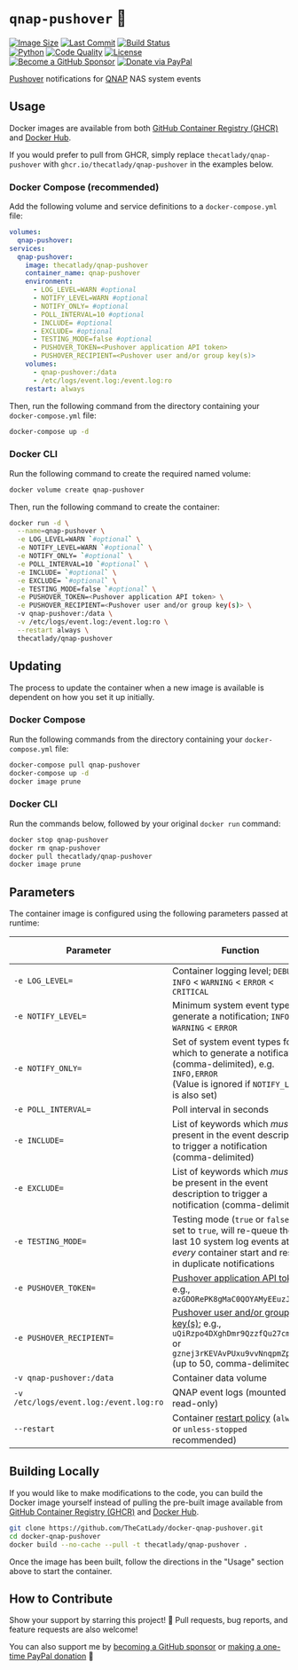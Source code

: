 # `qnap-pushover` &#x1F514;

[![Image Size](https://img.shields.io/docker/image-size/thecatlady/qnap-pushover/latest?style=flat-square&logoColor=white&logo=docker&label=image%20size)](https://hub.docker.com/r/thecatlady/qnap-pushover)
[![Last Commit](https://img.shields.io/github/last-commit/TheCatLady/docker-qnap-pushover?style=flat-square&logoColor=white&logo=github)](https://github.com/TheCatLady/docker-qnap-pushover)
[![Build Status](https://img.shields.io/github/workflow/status/TheCatLady/docker-qnap-pushover/Build%20Docker%20Images?style=flat-square&logoColor=white&logo=github%20actions)](https://github.com/TheCatLady/docker-qnap-pushover)<br/>
[![Python](https://img.shields.io/github/languages/top/TheCatLady/docker-qnap-pushover?style=flat-square&logoColor=white&logo=python)](https://github.com/TheCatLady/docker-qnap-pushover)
[![Code Quality](https://img.shields.io/lgtm/grade/python/github/TheCatLady/docker-qnap-pushover?style=flat-square&logoColor=white&logo=lgtm&label=code%20quality)](https://lgtm.com/projects/g/TheCatLady/docker-qnap-pushover/)
[![License](https://img.shields.io/github/license/TheCatLady/docker-qnap-pushover?style=flat-square&logoColor=white&logo=open%20source%20initiative)](https://github.com/TheCatLady/docker-qnap-pushover/blob/main/LICENSE)<br/>
[![Become a GitHub Sponsor](https://img.shields.io/badge/github%20sponsors-become%20a%20sponsor-ff69b4?style=flat-square&logo=github%20sponsors)](https://github.com/sponsors/TheCatLady)
[![Donate via PayPal](https://img.shields.io/badge/paypal-make%20a%20donation-blue?style=flat-square&logo=paypal)](http://paypal.me/DHoung)

[Pushover](https://pushover.net/) notifications for [QNAP](https://www.qnap.com/) NAS system events

## Usage

Docker images are available from both [GitHub Container Registry (GHCR)](https://github.com/users/TheCatLady/packages/container/package/qnap-pushover) and [Docker Hub](https://hub.docker.com/r/thecatlady/qnap-pushover).

If you would prefer to pull from GHCR, simply replace `thecatlady/qnap-pushover` with `ghcr.io/thecatlady/qnap-pushover` in the examples below.

### Docker Compose (recommended)

Add the following volume and service definitions to a `docker-compose.yml` file:

```yaml
volumes:
  qnap-pushover:
services:
  qnap-pushover:
    image: thecatlady/qnap-pushover
    container_name: qnap-pushover
    environment:
      - LOG_LEVEL=WARN #optional
      - NOTIFY_LEVEL=WARN #optional
      - NOTIFY_ONLY= #optional
      - POLL_INTERVAL=10 #optional
      - INCLUDE= #optional
      - EXCLUDE= #optional
      - TESTING_MODE=false #optional
      - PUSHOVER_TOKEN=<Pushover application API token>
      - PUSHOVER_RECIPIENT=<Pushover user and/or group key(s)>
    volumes:
      - qnap-pushover:/data
      - /etc/logs/event.log:/event.log:ro
    restart: always
```

Then, run the following command from the directory containing your `docker-compose.yml` file:

```bash
docker-compose up -d
```

### Docker CLI

Run the following command to create the required named volume:

```bash
docker volume create qnap-pushover
```

Then, run the following command to create the container:

```bash
docker run -d \
  --name=qnap-pushover \
  -e LOG_LEVEL=WARN `#optional` \
  -e NOTIFY_LEVEL=WARN `#optional` \
  -e NOTIFY_ONLY= `#optional` \
  -e POLL_INTERVAL=10 `#optional` \
  -e INCLUDE= `#optional` \
  -e EXCLUDE= `#optional` \
  -e TESTING_MODE=false `#optional` \
  -e PUSHOVER_TOKEN=<Pushover application API token> \
  -e PUSHOVER_RECIPIENT=<Pushover user and/or group key(s)> \
  -v qnap-pushover:/data \
  -v /etc/logs/event.log:/event.log:ro \
  --restart always \
  thecatlady/qnap-pushover
```

## Updating

The process to update the container when a new image is available is dependent on how you set it up initially.

### Docker Compose

Run the following commands from the directory containing your `docker-compose.yml` file:

```bash
docker-compose pull qnap-pushover
docker-compose up -d
docker image prune
```

### Docker CLI

Run the commands below, followed by your original `docker run` command:

```bash
docker stop qnap-pushover
docker rm qnap-pushover
docker pull thecatlady/qnap-pushover
docker image prune
```

## Parameters

The container image is configured using the following parameters passed at runtime:

|Parameter|Function|Default Value|Required?|
|---|---|---|---|
|`-e LOG_LEVEL=`|Container logging level; `DEBUG` < `INFO` < `WARNING` < `ERROR` < `CRITICAL`|`WARNING`|no|
|`-e NOTIFY_LEVEL=`|Minimum system event type to generate a notification; `INFO` < `WARNING` < `ERROR`|`WARNING`|no|
|`-e NOTIFY_ONLY=`|Set of system event types for which to generate a notification (comma-delimited), e.g. `INFO,ERROR`<br/>(Value is ignored if `NOTIFY_LEVEL` is also set)||no|
|`-e POLL_INTERVAL=`|Poll interval in seconds|`10`|no|
|`-e INCLUDE=`|List of keywords which _must_ be present in the event description to trigger a notification (comma-delimited)||no|
|`-e EXCLUDE=`|List of keywords which _must not_ be present in the event description to trigger a notification (comma-delimited)||no|
|`-e TESTING_MODE=`|Testing mode (`true` or `false`); if set to `true`, will re-queue the last 10 system log events at _every_ container start and result in duplicate notifications|`false`|no|
|`-e PUSHOVER_TOKEN=`|[Pushover application API token](https://pushover.net/api#registration); e.g., `azGDORePK8gMaC0QOYAMyEEuzJnyUi`||**yes**|
|`-e PUSHOVER_RECIPIENT=`|[Pushover user and/or group key(s)](https://pushover.net/api#identifiers); e.g., `uQiRzpo4DXghDmr9QzzfQu27cmVRsG` or `gznej3rKEVAvPUxu9vvNnqpmZpokzF` (up to 50, comma-delimited)||**yes**|
|`-v qnap-pushover:/data`|Container data volume||**yes**|
|`-v /etc/logs/event.log:/event.log:ro`|QNAP event logs (mounted as read-only)||**yes**|
|`--restart`|Container [restart policy](https://docs.docker.com/engine/reference/run/#restart-policies---restart) (`always` or `unless-stopped` recommended)|`no`|no|

## Building Locally

If you would like to make modifications to the code, you can build the Docker image yourself instead of pulling the pre-built image available from [GitHub Container Registry (GHCR)](https://github.com/users/TheCatLady/packages/container/package/qnap-pushover) and [Docker Hub](https://hub.docker.com/r/thecatlady/qnap-pushover).

```bash
git clone https://github.com/TheCatLady/docker-qnap-pushover.git
cd docker-qnap-pushover
docker build --no-cache --pull -t thecatlady/qnap-pushover .
```

Once the image has been built, follow the directions in the "Usage" section above to start the container.

## How to Contribute

Show your support by starring this project! &#x1F31F;  Pull requests, bug reports, and feature requests are also welcome!

You can also support me by [becoming a GitHub sponsor](https://github.com/sponsors/TheCatLady) or [making a one-time PayPal donation](http://paypal.me/DHoung) &#x1F496;